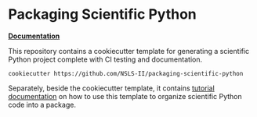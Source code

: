 # Packaging Scientific Python

**[Documentation](https://nsls-ii.github.io/packaging-scientific-python/)**

This repository contains a cookiecutter template for generating a scientific
Python project complete with CI testing and documentation.

```
cookiecutter https://github.com/NSLS-II/packaging-scientific-python
```

Separately, beside the cookiecutter template, it contains
[tutorial documentation](https://nsls-ii.github.io/packaging-scientific-python/)
on how to use this template to organize scientific Python code into a package.
